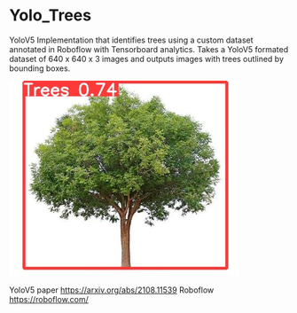 # Yolo_Trees
YoloV5 Implementation that identifies trees using a custom dataset annotated in Roboflow with Tensorboard analytics. Takes a YoloV5 formated dataset of 640 x 640 x 3 images and outputs images with trees outlined by bounding boxes. 

![alt text](https://github.com/jinbac/Yolo_Trees/blob/main/Images/1.jfif)

YoloV5 paper https://arxiv.org/abs/2108.11539
Roboflow https://roboflow.com/
